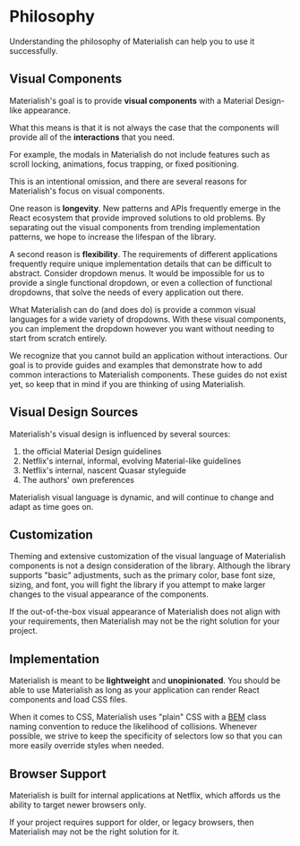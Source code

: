 # Philosophy

Understanding the philosophy of Materialish can help you to use it successfully.

## Visual Components

Materialish's goal is to provide **visual components** with a Material Design-like
appearance.

What this means is that it is not always the case that the components will provide all
of the **interactions** that you need.

For example, the modals in Materialish do not include features such as
scroll locking, animations, focus trapping, or fixed positioning.

This is an intentional omission, and there are several reasons for Materialish's focus on
visual components.

One reason is **longevity**. New patterns and APIs frequently emerge in the React
ecosystem that provide improved solutions to old problems. By separating out the visual components
from trending implementation patterns, we hope to increase the lifespan of the library.

A second reason is **flexibility**. The requirements of different applications frequently require
unique implementation details that can be difficult to abstract. Consider dropdown menus. It would be
impossible for us to provide a single functional dropdown, or even a collection of functional dropdowns,
that solve the needs of every application out there.

What Materialish can do (and does do) is provide a common visual languages for a wide variety of dropdowns.
With these visual components, you can implement the dropdown however you want without needing to start
from scratch entirely.

We recognize that you cannot build an application without interactions. Our goal is to provide guides and examples
that demonstrate how to add common interactions to Materialish components. These guides do not exist yet, so keep
that in mind if you are thinking of using Materialish.

## Visual Design Sources

Materialish's visual design is influenced by several sources:

1.  the official Material Design guidelines
2.  Netflix's internal, informal, evolving Material-like guidelines
3.  Netflix's internal, nascent Quasar styleguide
4.  The authors' own preferences

Materialish visual language is dynamic, and will continue to change and adapt as time goes on.

## Customization

Theming and extensive customization of the visual language of Materialish components is not a design
consideration of the library. Although the library supports "basic" adjustments, such as the primary color,
base font size, sizing, and font, you will fight the library if you attempt to make larger changes to
the visual appearance of the components.

If the out-of-the-box visual appearance of Materialish does not align with your requirements, then Materialish
may not be the right solution for your project.

## Implementation

Materialish is meant to be **lightweight** and **unopinionated**. You should be able to use Materialish
as long as your application can render React components and load CSS files.

When it comes to CSS, Materialish uses "plain" CSS with a [BEM](http://getbem.com/) class naming convention to
reduce the likelihood of collisions. Whenever possible, we strive to keep the specificity of selectors
low so that you can more easily override styles when needed.

## Browser Support

Materialish is built for internal applications at Netflix, which affords us the ability to target newer
browsers only.

If your project requires support for older, or legacy browsers, then Materialish may not be the right solution
for it.
